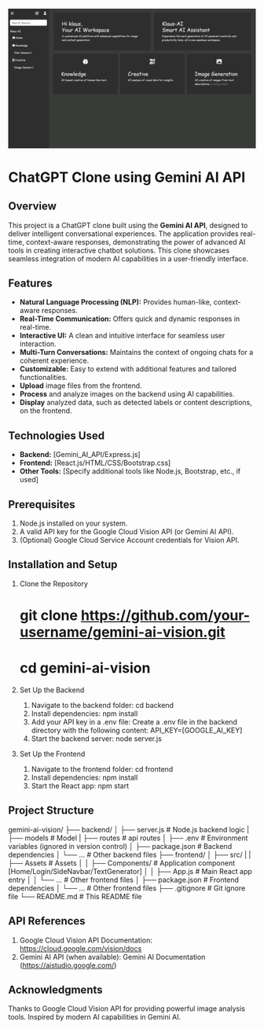 ![alt text](frontend/public/image.png)

# ChatGPT Clone using Gemini AI API

## Overview
This project is a ChatGPT clone built using the **Gemini AI API**, designed to deliver intelligent conversational experiences. The application provides real-time, context-aware responses, demonstrating the power of advanced AI tools in creating interactive chatbot solutions. This clone showcases seamless integration of modern AI capabilities in a user-friendly interface.

## Features
- **Natural Language Processing (NLP):** Provides human-like, context-aware responses.
- **Real-Time Communication:** Offers quick and dynamic responses in real-time.
- **Interactive UI:** A clean and intuitive interface for seamless user interaction.
- **Multi-Turn Conversations:** Maintains the context of ongoing chats for a coherent experience.
- **Customizable:** Easy to extend with additional features and tailored functionalities.
- **Upload** image files from the frontend.
- **Process** and analyze images on the backend using AI capabilities.
- **Display** analyzed data, such as detected labels or content descriptions, on the frontend.

## Technologies Used
- **Backend:**  [Gemini_AI_API/Express.js]
- **Frontend:** [React.js/HTML/CSS/Bootstrap.css]
- **Other Tools:** [Specify additional tools like Node.js, Bootstrap, etc., if used]

## Prerequisites
1. Node.js installed on your system.
2. A valid API key for the Google Cloud Vision API (or Gemini AI API).
3. (Optional) Google Cloud Service Account credentials for Vision API.

## Installation and Setup
1. Clone the Repository
    # git clone https://github.com/your-username/gemini-ai-vision.git
    # cd gemini-ai-vision
    
2. Set Up the Backend
    1. Navigate to the backend folder:
        cd backend
    2. Install dependencies:
        npm install
    3. Add your API key in a .env file:
        Create a .env file in the backend directory with the following content:
            API_KEY=[GOOGLE_AI_KEY]
    4. Start the backend server:
        node server.js

3. Set Up the Frontend
    1. Navigate to the frontend folder:
        cd frontend
    2. Install dependencies:
        npm install
    3. Start the React app:
        npm start

## Project Structure

gemini-ai-vision/
├── backend/
│   ├── server.js         # Node.js backend logic
|   ├── models            # Model
|   ├── routes            # api routes
│   ├── .env              # Environment variables (ignored in version control)
│   ├── package.json      # Backend dependencies
│   └── ...               # Other backend files
├── frontend/
│   ├── src/
|   |   ├── Assets         # Assets
│   │   ├── Components/    # Application component [Home/Login/SideNavbar/TextGenerator]
│   │   ├── App.js         # Main React app entry
│   │   └── ...            # Other frontend files
│   ├── package.json       # Frontend dependencies
│   └── ...                # Other frontend files
├── .gitignore             # Git ignore file
└── README.md              # This README file

## API References
1. Google Cloud Vision API Documentation:
   https://cloud.google.com/vision/docs
2. Gemini AI API (when available):
   Gemini AI Documentation (https://aistudio.google.com/)

## Acknowledgments
Thanks to Google Cloud Vision API for providing powerful image analysis tools.
Inspired by modern AI capabilities in Gemini AI.